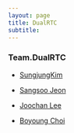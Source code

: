 ```yaml
---
layout: page
title: DualRTC
subtitle:
---
```


### Team.DualRTC

* [SungjungKim](https://github.com/SungjungKim)

* [Sangsoo Jeon](https://github.com/zerg0088)

* [Joochan Lee](https://github.com/juchanei)

* [Boyoung Choi](https://github.com/lilly2232)